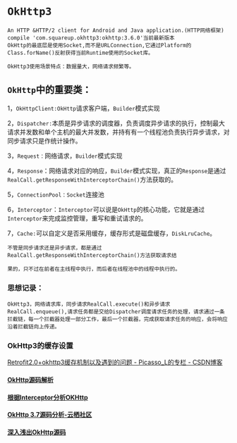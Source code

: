 # `OkHttp3`	
	An HTTP &HTTP/2 client for Android and Java application.(HTTP网络框架)
	compile 'com.squareup.okhttp3:okhttp:3.6.0'当前最新版本
	OkHttp的最底层是使用Socket,而不是URLConnection,它通过Platform的Class.forName()反射获得当前Runtime使用的Socket库。

	OkHttp3使用场景特点：数据量大，网络请求频繁等。

## `OkHttp`中的重要类：
1，`OkHttpClient:OkHttp`请求客户端，`Builder`模式实现

2，`Dispatcher:`本质是异步请求的调度器，负责调度异步请求的执行，控制最大请求并发数和单个主机的最大并发数，并持有有一个线程池负责执行异步请求，对同步请求只是作统计操作。

3，`Request：`网络请求，`Builder`模式实现

4，`Response`：网络请求对应的响应，`Builder`模式实现，真正的`Response`是通过`RealCall.getResponseWithInterceptorChain()`方法获取的。

5，`ConnectionPool：Socket`连接池

6，`Interceptor`：`Interceptor`可以说是`OkHttp`的核心功能，它就是通过`Interceptor`来完成监控管理，重写和重试请求的。

7，`Cache:`可以自定义是否采用缓存，缓存形式是磁盘缓存，`DiskLruCache`。

	不管是同步请求还是异步请求，都是通过RealCall.getResponseWithInterceptorChain()方法获取请求结

	果的，只不过在前者在主线程中执行，而后者在线程池中的线程中执行的。


### 思想记录：
	OkHttp3，网络请求库，同步请求RealCall.execute()和异步请求RealCall.enqueue(),请求任务都是交给Dispatcher调度请求任务的处理，请求通过一条拦截链，每一个拦截器处理一部分工作，最后一个拦截器，完成获取请求任务的响应，会将响应沿着拦截链向上传递。


### OkHttp3的缓存设置
[Retrofit2\.0\+okhttp3缓存机制以及遇到的问题 \- Picasso\_L的专栏 \- CSDN博客](http://blog.csdn.net/picasso_l/article/details/50579884)



#### [OkHttp源码解析](http://www.dieyidezui.com/okhttp-3-4-x-yuan-ma-pou-xi/)

#### [根据Interceptor分析OKHttp](https://www.zybuluo.com/Warning1943/note/699633)

#### [OkHttp 3.7源码分析-云栖社区](https://m.aliyun.com/yunqi/articles/78105?spm=5176.100239.0.0.9MCZtW)

#### [深入浅出OkHttp源码](https://www.diycode.cc/topics/640)